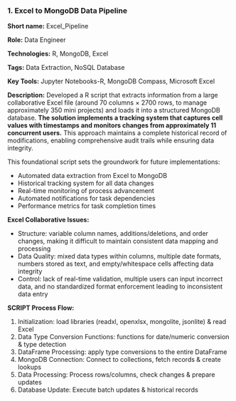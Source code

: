 ### 1. Excel to MongoDB Data Pipeline

<b>Short name:</b> Excel_Pipeline </p>
<b>Role:</b> Data Engineer </p>
<b>Technologies:</b> R, MongoDB, Excel </p>
<b>Tags:</b> Data Extraction, NoSQL Database </p>
<b>Key Tools:</b> Jupyter Notebooks-R, MongoDB Compass, Microsoft Excel </p>
<b>Description:</b> Developed a R script that extracts information from a large collaborative Excel file (around 70 columns × 2700 rows, to manage approximately 350 mini projects) and loads it into a structured MongoDB database. <b>The solution implements a tracking system that captures cell values with timestamps and monitors changes from approximately 11 concurrent users.</b> This approach maintains a complete historical record of modifications, enabling comprehensive audit trails while ensuring data integrity.

This foundational script sets the groundwork for future implementations:
- Automated data extraction from Excel to MongoDB
- Historical tracking system for all data changes
- Real-time monitoring of process advancement
- Automated notifications for task dependencies
- Performance metrics for task completion times

<b>Excel Collaborative Issues:</b>
- Structure: variable column names, additions/deletions, and order changes, making it difficult to maintain consistent data mapping and processing
- Data Quality: mixed data types within columns, multiple date formats, numbers stored as text, and empty/whitespace cells affecting data integrity
- Control: lack of real-time validation, multiple users can input incorrect data, and no standardized format enforcement leading to inconsistent data entry

<b>SCRIPT Process Flow:</b>
1. Initialization: load libraries (readxl, openxlsx, mongolite, jsonlite) & read Excel
2. Data Type Conversion Functions: functions for date/numeric conversion & type detection
3. DataFrame Processing: apply type conversions to the entire DataFrame
4. MongoDB Connection: Connect to collections, fetch records & create lookups
5. Data Processing: Process rows/columns, check changes & prepare updates
6. Database Update: Execute batch updates & historical records
